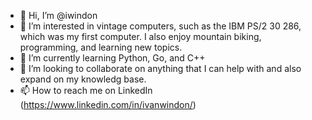- 👋 Hi, I’m @iwindon
- 👀 I’m interested in vintage computers, such as the IBM PS/2 30 286, which was my first computer.  I also enjoy mountain biking, programming, and learning new topics.
- 🌱 I’m currently learning Python, Go, and C++
- 💞️ I’m looking to collaborate on anything that I can help with and also expand on my knowledg base.
- 📫 How to reach me on LinkedIn (https://www.linkedin.com/in/ivanwindon/)

<!---
iwindon/iwindon is a ✨ special ✨ repository because its `README.md` (this file) appears on your GitHub profile.
You can click the Preview link to take a look at your changes.
--->
